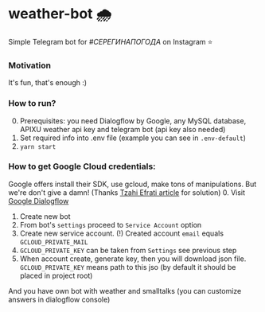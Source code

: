 # weather-bot 🌧 

Simple Telegram bot for *#СЕРЕГИНАПОГОДА* on Instagram ⭐

### Motivation
It's fun, that's enough :)

### How to run?
0. Prerequisites: you need Dialogflow by Google, any MySQL database, APIXU weather api key and telegram bot (api key also needed)
1. Set required info into .env file (example you can see in `.env-default`)
2. `yarn start`

### How to get Google Cloud credentials:
Google offers install their SDK, use gcloud, make tons of manipulations. But we're don't give a damn!  (Thanks [Tzahi Efrati
article](https://medium.com/@tzahi/how-to-setup-dialogflow-v2-authentication-programmatically-with-node-js-b37fa4815d89) for solution)
0. Visit [Google Dialogflow](https://dialogflow.cloud.google.com/)
1. Create new bot
2. From bot's `settings` proceed to `Service Account` option
3. Create new service account. (!) Created account `email` equals `GCLOUD_PRIVATE_MAIL`
4. `GCLOUD_PRIVATE_KEY` can be taken from `Settings` see previous step
5. When account create, generate key, then you will download json file. `GCLOUD_PRIVATE_KEY` means path to this jso (by default it should be placed in project root) 

And you have own bot with weather and smalltalks (you can customize answers in dialogflow console)